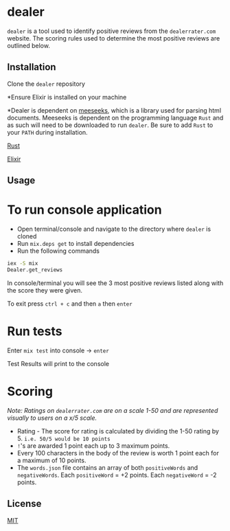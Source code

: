 # dealer

`dealer` is a tool used to identify positive reviews from the `dealerrater.com` website. The scoring rules used to determine the most positive reviews are outlined below.

## Installation

Clone the `dealer` repository

*Ensure Elixir is installed on your machine

*Dealer is dependent on [meeseeks](https://github.com/mischov/meeseeks), which is a library used for parsing html documents. Meeseeks is dependent on the programming language `Rust` and as such will need to be downloaded to run `dealer`. Be sure to add `Rust` to your `PATH` during installation.

[Rust](https://www.rust-lang.org/tools/install)

[Elixir](https://elixir-lang.org/install.html)

## Usage

# To run console application

- Open terminal/console and navigate to the directory where `dealer` is cloned
- Run `mix.deps get` to install dependencies
- Run the following commands

``` bash
iex -S mix 
Dealer.get_reviews
```
In console/terminal you will see the 3 most positive reviews listed along with the score they were given.

To exit press `ctrl + c` and then `a` then `enter`

# Run tests

Enter `mix test` into console -> `enter`

Test Results will print to the console

# Scoring
*Note: Ratings on `dealerrater.com` are on a scale 1-50 and are represented visually to users on a x/5 scale.*

- Rating - The score for rating is calculated by dividing the 1-50 rating by 5. `i.e. 50/5 would be 10 points`
- `!`'s are awarded 1 point each up to 3 maximum points.
- Every 100 characters in the body of the review is worth 1 point each for a maximum of 10 points.
- The `words.json` file contains an array of both `positiveWords` and `negativeWords`. Each `positiveWord` = +2 points. Each `negativeWord` = -2 points.

## License
[MIT](https://choosealicense.com/licenses/mit/)
